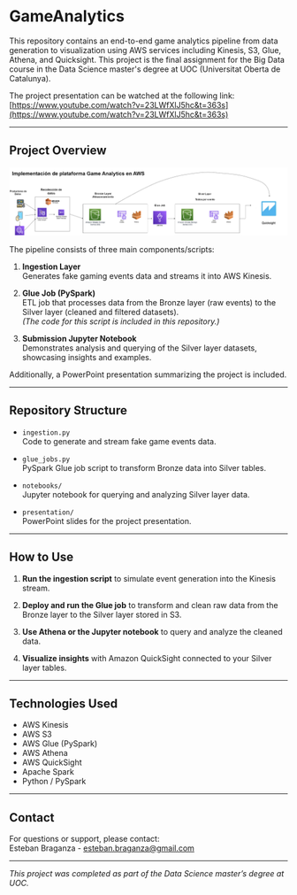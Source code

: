 # GameAnalytics

This repository contains an end-to-end game analytics pipeline from data generation to visualization using AWS services including Kinesis, S3, Glue, Athena, and Quicksight. This project is the final assignment for the Big Data course in the Data Science master's degree at UOC (Universitat Oberta de Catalunya).

The project presentation can be watched at the following link:  
[https://www.youtube.com/watch?v=23LWfXlJ5hc&t=363s](https://www.youtube.com/watch?v=23LWfXlJ5hc&t=363s)

---

## Project Overview

![Architecture](arquitectura.png)

The pipeline consists of three main components/scripts:

1. **Ingestion Layer**  
   Generates fake gaming events data and streams it into AWS Kinesis.

2. **Glue Job (PySpark)**  
   ETL job that processes data from the Bronze layer (raw events) to the Silver layer (cleaned and filtered datasets).  
   *(The code for this script is included in this repository.)*

3. **Submission Jupyter Notebook**  
   Demonstrates analysis and querying of the Silver layer datasets, showcasing insights and examples.

Additionally, a PowerPoint presentation summarizing the project is included.

---

## Repository Structure

- `ingestion.py`  
  Code to generate and stream fake game events data.

- `glue_jobs.py`  
  PySpark Glue job script to transform Bronze data into Silver tables.

- `notebooks/`  
  Jupyter notebook for querying and analyzing Silver layer data.

- `presentation/`  
  PowerPoint slides for the project presentation.

---

## How to Use

1. **Run the ingestion script** to simulate event generation into the Kinesis stream.

2. **Deploy and run the Glue job** to transform and clean raw data from the Bronze layer to the Silver layer stored in S3.

3. **Use Athena or the Jupyter notebook** to query and analyze the cleaned data.

4. **Visualize insights** with Amazon QuickSight connected to your Silver layer tables.

---

## Technologies Used

- AWS Kinesis  
- AWS S3  
- AWS Glue (PySpark)  
- AWS Athena  
- AWS QuickSight  
- Apache Spark  
- Python / PySpark  

---

## Contact

For questions or support, please contact:  
Esteban Braganza - esteban.braganza@gmail.com

---

*This project was completed as part of the Data Science master’s degree at UOC.*




